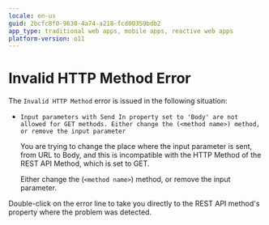 ```yaml
---
locale: en-us
guid: 2bcfc8f0-9630-4a74-a218-fcd00359bdb2
app_type: traditional web apps, mobile apps, reactive web apps
platform-version: o11
---
```


# Invalid HTTP Method Error

The `Invalid HTTP Method` error is issued in the following situation:

* `Input parameters with Send In property set to 'Body' are not allowed for GET methods. Either change the (<method name>) method, or remove the input parameter`
  
    You are trying to change the place where the input parameter is sent, from URL to Body, and this is incompatible with the HTTP Method of the REST API Method, which is set to GET.

    Either change the (`<method name>`) method, or remove the input parameter.

Double-click on the error line to take you directly to the REST API method's property where the problem was detected.
